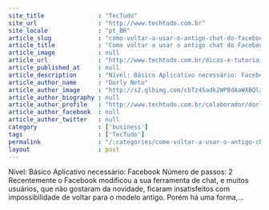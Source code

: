 ```yaml
---
site_title               : "TecTudo"
site_url                 : "http://www.techtudo.com.br"
site_locale              : "pt_BR"
article_slug             : "como-voltar-a-usar-o-antigo-chat-do-facebook"
article_title            : "Como voltar a usar o antigo chat do Facebook"
article_image            : null
article_url              : "http://www.techtudo.com.br/dicas-e-tutoriais/noticia/2011/07/como-voltar-usar-o-antigo-chat-do-facebook.html"
article_published_at     : null
article_description      : "Nível: Básico Aplicativo necessário: Facebook Número de passos: 2 Recentemente o Facebook modificou a sua ferramenta de chat, e muitos usuários, que não gostaram da novidade, ficaram insatisfeitos com impossibilidade de voltar para o modelo antigo. Porém há uma forma,..."
article_author_name      : "Dorly Neto"
article_author_image     : "http://s2.glbimg.com/cbTz45adk2WP8dAaWXBQlzrxsvc=/30x30/s2.glbimg.com/bDlEI_8qBg_NqTCvkxO2Zrpyulk=/140x140/s.glbimg.com/po/tt2/f/original/2013/11/12/50.jpg"
article_author_biography : null
article_author_profile   : "http://www.techtudo.com.br/colaborador/dorly-neto.html"
article_author_facebook  : null
article_author_twitter   : null
category                 : ['business']
tags                     : ['TecTudo']
permalink                : "/:categories/como-voltar-a-usar-o-antigo-chat-do-facebook/"
layout                   : post
---
```


Nível: Básico Aplicativo necessário: Facebook Número de passos: 2 Recentemente o Facebook modificou a sua ferramenta de chat, e muitos usuários, que não gostaram da novidade, ficaram insatisfeitos com impossibilidade de voltar para o modelo antigo. Porém há uma forma,...

